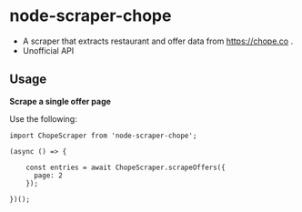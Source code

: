 # node-scraper-chope

- A scraper that extracts restaurant and offer data from https://chope.co .
- Unofficial API

## Usage

**Scrape a single offer page**

Use the following:

```
import ChopeScraper from 'node-scraper-chope';

(async () => {

    const entries = await ChopeScraper.scrapeOffers({
      page: 2
    });

})();
```

